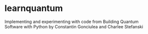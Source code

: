 # learnquantum
Implementing and experimenting with code from Building Quantum Software with Python by Constantin Gonciulea and Charlee Stefanski
